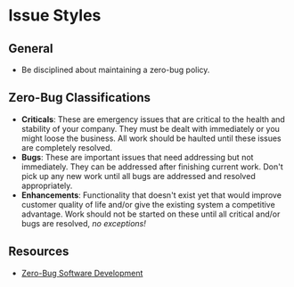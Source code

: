 # Issue Styles

## General

- Be disciplined about maintaining a zero-bug policy.

## Zero-Bug Classifications

- **Criticals**: These are emergency issues that are critical to the health and stability of your company. They must be
  dealt with immediately or you might loose the business. All work should be haulted until these issues are completely
  resolved.
- **Bugs**: These are important issues that need addressing but not immediately. They can be addressed after finishing
  current work. Don't pick up any new work until all bugs are addressed and resolved appropriately.
- **Enhancements**: Functionality that doesn't exist yet that would improve customer quality of life and/or give the
  existing system a competitive advantage. Work should not be started on these until all critical and/or bugs are
  resolved, *no exceptions!*

## Resources

- [Zero-Bug Software Development](https://medium.com/quality-functions/the-zero-bug-policy-b0bd987be684)

